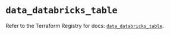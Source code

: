 # `data_databricks_table`

Refer to the Terraform Registry for docs: [`data_databricks_table`](https://registry.terraform.io/providers/databricks/databricks/1.57.0/docs/data-sources/table).
